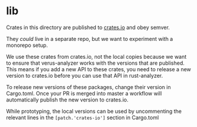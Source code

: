 # lib

Crates in this directory are published to [crates.io](https://crates.io) and obey semver.

They _could_ live in a separate repo, but we want to experiment with a monorepo setup.

We use these crates from crates.io, not the local copies because we want to ensure that
verus-analyzer works with the versions that are published. This means if you add a new API to these
crates, you need to release a new version to crates.io before you can use that API in rust-analyzer.

To release new versions of these packages, change their version in Cargo.toml. Once your PR is merged into master a workflow will automatically publish the new version to crates.io.

While prototyping, the local versions can be used by uncommenting the relevant lines in the
`[patch.'crates-io']` section in Cargo.toml
